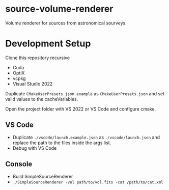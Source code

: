 # source-volume-renderer
Volume renderer for sources from astronomical sourveys.

# Development Setup
Clone this repository recursive
  - Cuda
  - OptiX
  - vcpkg
  - Visual Studio 2022

Duplicate `CMakeUserPresets.json.example` as `CMakeUserPresets.json` and set valid values to the cacheVariables.

Open the project folder with VS 2022 or VS Code and configure cmake.

## VS Code
- Duplicate `./vscode/launch.example.json` as `./vscode/launch.json` and replace the path to the files inside the args list.
- Debug with VS Code

## Console
- Build SimpleSourceRenderer
- `./SimpleSourceRenderer -vol path/to/vol.fits -cat /path/to/cat.xml`

